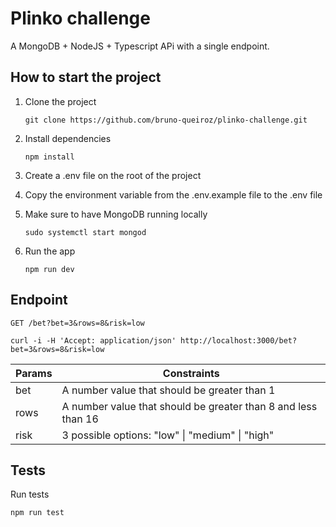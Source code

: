 # Plinko challenge
A MongoDB + NodeJS + Typescript APi with a single endpoint.

## How to start the project

1. Clone the project
    ```
    git clone https://github.com/bruno-queiroz/plinko-challenge.git
    ```
2. Install dependencies
    ```
    npm install
    ```
3. Create a .env file on the root of the project
  
4. Copy the environment variable from the .env.example file to the .env file
  
5. Make sure to have MongoDB running locally
    ```
    sudo systemctl start mongod
    ```
6. Run the app
    ```
    npm run dev
    ```

## Endpoint
`GET /bet?bet=3&rows=8&risk=low`

```
curl -i -H 'Accept: application/json' http://localhost:3000/bet?bet=3&rows=8&risk=low
```

| Params        | Constraints   |
| ------------- | ------------- |
| bet           | A number value that should be greater than 1 |
| rows          | A number value that should be greater than 8 and less than 16 |
| risk          | 3 possible options: "low" \| "medium" \| "high" |

## Tests
Run tests
```
npm run test
```

